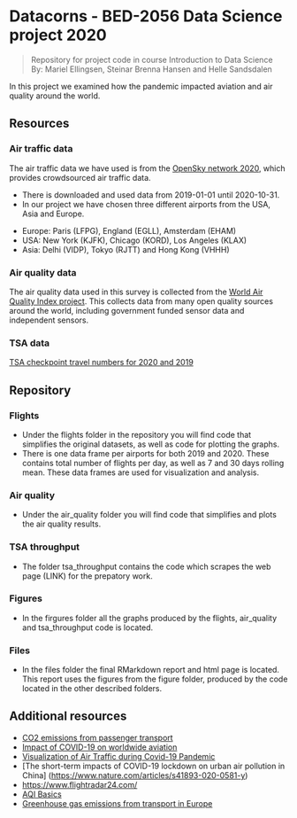 # Datacorns - BED-2056 Data Science project 2020
> Repository for project code in course Introduction to Data Science \
> By: Mariel Ellingsen, Steinar Brenna Hansen and Helle Sandsdalen

In this project we examined how the pandemic impacted aviation and air quality around the world.

## Resources
### Air traffic data
The air traffic data we have used is from the [OpenSky network 2020](https://zenodo.org/record/4266937#.X9jGrdhKiMr), which provides crowdsourced air traffic data. 
- There is downloaded and used data from 2019-01-01 until 2020-10-31. 
- In our project we have chosen three different airports from the USA, Asia and Europe.
* Europe: Paris (LFPG), England (EGLL), Amsterdam (EHAM)
* USA: New York (KJFK), Chicago (KORD), Los Angeles (KLAX)
* Asia: Delhi (VIDP), Tokyo (RJTT) and Hong Kong (VHHH)

### Air quality data
The air quality data used in this survey is collected from the [World Air Quality Index project](https://aqicn.org). 
This collects data from many open quality sources around the world, including government funded sensor data and independent sensors.

### TSA data
[TSA checkpoint travel numbers for 2020 and 2019](https://www.tsa.gov/coronavirus/passenger-throughput)

## Repository
### Flights
- Under the flights folder in the repository you will find code that simplifies the original datasets, as well as code for plotting the graphs. 
- There is one data frame per airports for both 2019 and 2020. These contains total number of flights per day, as well as 7 and 30 days rolling mean. These data frames are used for visualization and analysis. 

### Air quality
- Under the air_quality folder you will find code that simplifies and plots the air quality results. 

### TSA throughput 
- The folder tsa_throughput contains the code which scrapes the web page (LINK) for the prepatory work.

### Figures
- In the firgures folder all the graphs produced by the flights, air_quality and tsa_throughput code is located. 

### Files
- In the files folder the final RMarkdown report and html page is located. This report uses the figures from the figure folder, produced by the code located in the other described folders. 

## Additional resources
- [CO2 emissions from passenger transport](https://www.eea.europa.eu/media/infographics/co2-emissions-from-passenger-transport/view)
- [Impact of COVID-19 on worldwide aviation](https://traffic-viz.github.io/scenarios/covid19.html)
- [Visualization of Air Traffic during Covid-19 Pandemic](https://towardsdatascience.com/visualization-of-air-traffic-during-covid-19-pandemic-c5941b049401)
- [The short-term impacts of COVID-19 lockdown on urban air pollution in China] (https://www.nature.com/articles/s41893-020-0581-y)
- https://www.flightradar24.com/
- [AQI Basics](https://www.airnow.gov/aqi/aqi-basics/)
- [Greenhouse gas emissions from transport in Europe](https://www.eea.europa.eu/data-and-maps/indicators/transport-emissions-of-greenhouse-gases/transport-emissions-of-greenhouse-gases-12)

